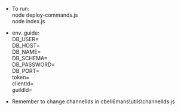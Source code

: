 + To run:\
node deploy-commands.js\
node index.js

+ env. guide:\
DB_USER=\
DB_HOST=\
DB_NAME=\
DB_SCHEMA=\
DB_PASSWORD=\
DB_PORT=\
token=\
clientId=\
guildId=

+ Remember to change channelIds in cbell6mans\utils\channelIds.js
